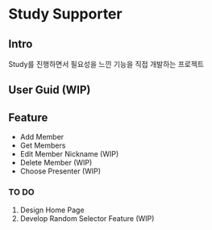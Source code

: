 

# Study Supporter

## Intro
Study를 진행하면서 필요성을 느낀 기능을 직접 개발하는 프로젝트

## User Guid (WIP)

## Feature

- Add Member
- Get Members
- Edit Member Nickname (WIP) 
- Delete Member (WIP)
- Choose Presenter (WIP)




### TO DO
1. Design Home Page
2. Develop Random Selector Feature (WIP) 